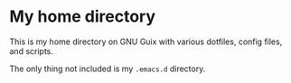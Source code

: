 # My home directory

This is my home directory on GNU Guix with various dotfiles, config files, and scripts.

The only thing not included is my `.emacs.d` directory.
